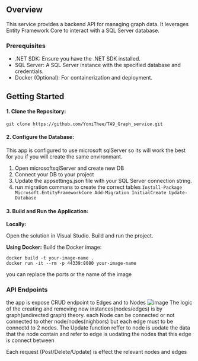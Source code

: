 ## Overview
This service provides a backend API for managing graph data. It leverages Entity Framework Core to interact with a SQL Server database.

### Prerequisites
* .NET SDK: Ensure you have the .NET SDK installed.
* SQL Server: A SQL Server instance with the specified database and credentials.
* Docker (Optional): For containerization and deployment.

## Getting Started
#### 1. Clone the Repository:
```
git clone https://github.com/YoniThee/TA9_Graph_service.git
```

#### 2. Configure the Database:
This app is configured to use microsoft sqlServer so its will work the best for you if you will create the same environmant.
  1. Open microsoftsqlServer and create new DB
  2. Connect your DB to your project
  3. Update the appsettings.json file with your SQL Server connection string.  
  4. run migration commans to create the correct tables
    ```
      Install-Package Microsoft.EntityFrameworkCore
      Add-Migration InitialCreate
      Update-Database
    ```  
#### 3. Build and Run the Application:

**Locally:**

Open the solution in Visual Studio.
Build and run the project.

**Using Docker:**
Build the Docker image:
```
docker build -t your-image-name .
docker run -it --rm -p 44339:8080 your-image-name
```
you can replace the ports or the name of the image

### API Endpoints
the app is expose CRUD endpoint to Edges and to Nodes
![image](https://github.com/user-attachments/assets/0d2a7af7-3ca8-4214-83db-8403aded7e1b)
The logic of the creating and removing new instances(nodes/edges) is by graph(undirected graph) theory. each Node can be connected or not connected to other node/nodes(nighbors) but 
each edge must to be connectd to 2 nodes.
The Update function reffer to node is uodate the data that the node contain and refer to edge is uodating the nodes that this edge is connect between

Each request (Post/Delete/Update) is effect the relevant nodes and edges

